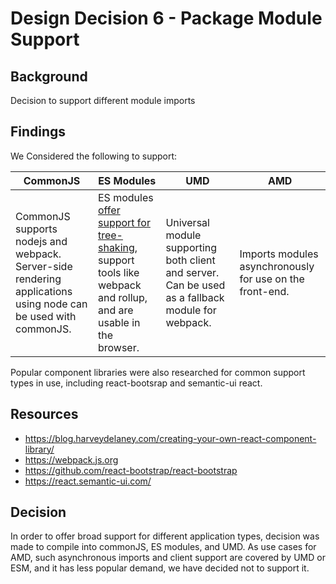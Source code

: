 # Design Decision 6 - Package Module Support

## Background

Decision to support different module imports

## Findings

We Considered the following to support:

| CommonJS                                                                                                       | ES Modules                                                                                                                                                                 | UMD                                                                                               | AMD                                                      |
| -------------------------------------------------------------------------------------------------------------- | -------------------------------------------------------------------------------------------------------------------------------------------------------------------------- | ------------------------------------------------------------------------------------------------- | -------------------------------------------------------- |
| CommonJS supports nodejs and webpack. Server-side rendering applications using node can be used with commonJS. | ES modules [offer support for tree-shaking](https://webpack.js.org/guides/tree-shaking/#conclusion), support tools like webpack and rollup, and are usable in the browser. | Universal module supporting both client and server. Can be used as a fallback module for webpack. | Imports modules asynchronously for use on the front-end. |

Popular component libraries were also researched for common support types in use, including react-bootsrap and semantic-ui react.

## Resources

- https://blog.harveydelaney.com/creating-your-own-react-component-library/
- https://webpack.js.org
- https://github.com/react-bootstrap/react-bootstrap
- https://react.semantic-ui.com/

## Decision

In order to offer broad support for different application types, decision was made to compile into commonJS, ES modules, and UMD. As use cases for AMD, such asynchronous imports and client support are covered by UMD or ESM, and it has less popular demand, we have decided not to support it.
